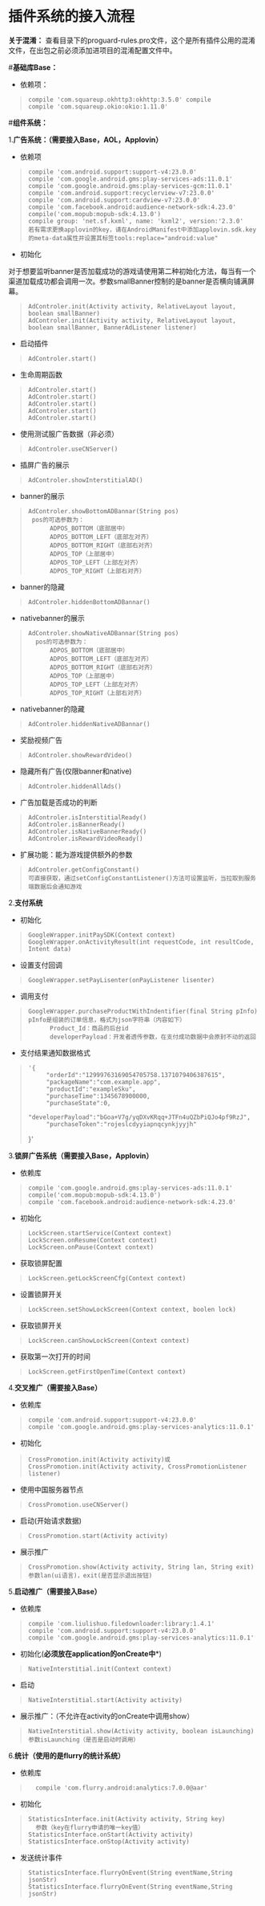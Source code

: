 # 插件系统的接入流程

**关于混淆：**
查看目录下的proguard-rules.pro文件，这个是所有插件公用的混淆文件，在出包之前必须添加进项目的混淆配置文件中。

#**基础库Base：**

        

	    

 - 依赖项：

>     compile 'com.squareup.okhttp3:okhttp:3.5.0' compile
>     compile 'com.squareup.okio:okio:1.11.0'

#**组件系统：**

 1.**广告系统：（需要接入Base，AOL，Applovin）**

 

 - 依赖项

>     compile 'com.android.support:support-v4:23.0.0'
>     compile 'com.google.android.gms:play-services-ads:11.0.1'
>     compile 'com.google.android.gms:play-services-gcm:11.0.1'
>     compile 'com.android.support:recyclerview-v7:23.0.0'
>     compile 'com.android.support:cardview-v7:23.0.0'
>     compile 'com.facebook.android:audience-network-sdk:4.23.0'
>     compile('com.mopub:mopub-sdk:4.13.0')
>     compile group: 'net.sf.kxml', name: 'kxml2', version:'2.3.0'
>     若有需求更换applovin的key，请在AndroidManifest中添加applovin.sdk.key的meta-data属性并设置其标签tools:replace="android:value"

 - 初始化

对于想要监听banner是否加载成功的游戏请使用第二种初始化方法，每当有一个渠道加载成功都会调用一次。参数smallBanner控制的是banner是否横向铺满屏幕。
>     AdControler.init(Activity activity, RelativeLayout layout, boolean smallBanner)
>     AdControler.init(Activity activity, RelativeLayout layout, boolean smallBanner, BannerAdListener listener)

 - 启动插件

>     AdControler.start()

 - 生命周期函数

>     AdControler.start()
>     AdControler.start()
>     AdControler.start()
>     AdControler.start()
>     AdControler.start()

 - 使用测试服广告数据（非必须）

>     AdControler.useCNServer()

 - 插屏广告的展示

>     AdControler.showInterstitialAD()

 - banner的展示

>     AdControler.showBottomADBannar(String pos)
>      pos的可选参数为：	
>           ADPOS_BOTTOM（底部居中）
>           ADPOS_BOTTOM_LEFT（底部左对齐）
>           ADPOS_BOTTOM_RIGHT（底部右对齐）
>           ADPOS_TOP（上部居中）
>           ADPOS_TOP_LEFT（上部左对齐）
>           ADPOS_TOP_RIGHT（上部右对齐）

 - banner的隐藏

>     AdControler.hiddenBottomADBannar()

 - nativebanner的展示

>     AdControler.showNativeADBannar(String pos)
>       pos的可选参数为：	
>           ADPOS_BOTTOM（底部居中）
>			ADPOS_BOTTOM_LEFT（底部左对齐）
>			ADPOS_BOTTOM_RIGHT（底部右对齐）
>			ADPOS_TOP（上部居中）
>			ADPOS_TOP_LEFT（上部左对齐）
>			ADPOS_TOP_RIGHT（上部右对齐）

 - nativebanner的隐藏

>     AdControler.hiddenNativeADBannar()

 - 奖励视频广告

>     AdControler.showRewardVideo()

 - 隐藏所有广告(仅限banner和native)

>     AdControler.hiddenAllAds()

 - 广告加载是否成功的判断

>     AdControler.isInterstitialReady()
>     AdControler.isBannerReady()
>     AdControler.isNativeBannerReady()
>     AdControler.isRewardVideoReady()
    
 - 扩展功能：能为游戏提供额外的参数

>     AdControler.getConfigConstant()
>     可直接获取，通过setConfigConstantListener()方法可设置监听，当拉取到服务端数据后会通知游戏



 2.**支付系统**

 - 初始化

>     GoogleWrapper.initPaySDK(Context context)
>     GoogleWrapper.onActivityResult(int requestCode, int resultCode, Intent data)

 - 设置支付回调

>     GoogleWrapper.setPayLisenter(onPayListener lisenter)

 - 调用支付

>     GoogleWrapper.purchaseProductWithIndentifier(final String pInfo)
>     pInfo是组装的订单信息，格式为json字符串（内容如下）
>    		Product_Id：商品的后台id
>			developerPayload：开发者透传参数，在支付成功数据中会原封不动的返回
            
- 支付结果通知数据格式

>     '{
>		   "orderId":"12999763169054705758.1371079406387615",
>		   "packageName":"com.example.app",
>		   "productId":"exampleSku",
>		   "purchaseTime":1345678900000,
>		   "purchaseState":0,
>		   "developerPayload":"bGoa+V7g/yqDXvKRqq+JTFn4uQZbPiQJo4pf9RzJ",
>		   "purchaseToken":"rojeslcdyyiapnqcynkjyyjh"
>	}'


 3.**锁屏广告系统（需要接入Base，Applovin）**

- 依赖库

>     compile 'com.google.android.gms:play-services-ads:11.0.1'
>     compile('com.mopub:mopub-sdk:4.13.0')
>	  compile 'com.facebook.android:audience-network-sdk:4.23.0'
    
- 初始化

>     LockScreen.startService(Context context)
>     LockScreen.onResume(Context context)
>     LockScreen.onPause(Context context)
    
- 获取锁屏配置

>     LockScreen.getLockScreenCfg(Context context)

- 设置锁屏开关

>     LockScreen.setShowLockScreen(Context context, boolen lock)

- 获取锁屏开关

>     LockScreen.canShowLockScreen(Context context)
		
- 获取第一次打开的时间

>     LockScreen.getFirstOpenTime(Context context)


 4.**交叉推广（需要接入Base）**

- 依赖库

>     compile 'com.android.support:support-v4:23.0.0'
>     compile 'com.google.android.gms:play-services-analytics:11.0.1'

- 初始化

>     CrossPromotion.init(Activity activity)或
>     CrossPromotion.init(Activity activity, CrossPromotionListener listener)

- 使用中国服务器节点

>     CrossPromotion.useCNServer()

- 启动(开始请求数据)

>     CrossPromotion.start(Activity activity)

- 展示推广

>     CrossPromotion.show(Activity activity, String lan, String exit)
>     参数lan(ui语言)，exit(是否显示退出按钮)

 5.**启动推广（需要接入Base）**

- 依赖库

>     compile 'com.liulishuo.filedownloader:library:1.4.1'
>	  compile 'com.android.support:support-v4:23.0.0'
>     compile 'com.google.android.gms:play-services-analytics:11.0.1'

- 初始化(********必须放在application的onCreate中*********)

>     NativeInterstitial.init(Context context)

- 启动

>     NativeInterstitial.start(Activity activity)

- 展示推广：（不允许在activity的onCreate中调用show）

>     NativeInterstitial.show(Activity activity, boolean isLaunching)
>     参数isLaunching（是否是启动时调用）

 6.**统计（使用的是flurry的统计系统）**

- 依赖库

>       compile 'com.flurry.android:analytics:7.0.0@aar'

- 初始化

>     StatisticsInterface.init(Activity activity, String key)
>		参数（key在flurry申请的唯一key值）
>	  StatisticsInterface.onStart(Activity activity)
>	  StatisticsInterface.onStop(Activity activity)

- 发送统计事件

>     StatisticsInterface.flurryOnEvent(String eventName,String jsonStr)
>     StatisticsInterface.flurryOnEvent(String eventName,String jsonStr)


